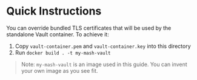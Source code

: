# Quick Instructions

You can override bundled TLS certificates that will be used by the standalone Vault container. To achieve it:
1. Copy `vault-container.pem` and `vault-container.key` into this directory
2. Run `docker build . -t my-mash-vault`
> Note: `my-mash-vault` is an image used in this guide. You can invent your own image as you see fit.
